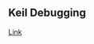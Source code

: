 ## Keil Debugging
[Link]([https://drive.google.com/file/d/1a-YibbvDrVRGl0uHv-VTS9BbZxfJrvUc/view?usp=drive_link](https://drive.google.com/drive/folders/1wQJT7GbN0lYJTFNAG_PsrCYnQGGZQC1Z?usp=drive_link)https://drive.google.com/drive/folders/1wQJT7GbN0lYJTFNAG_PsrCYnQGGZQC1Z?usp=drive_link)
